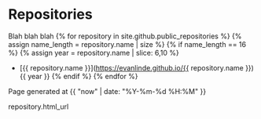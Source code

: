 # Repositories

Blah blah blah
{% for repository in site.github.public_repositories %}
  {% assign name_length = repository.name | size %}
  {% if name_length == 16 %} 
  {% assign year = repository.name | slice: 6,10 %}
  * [{{ repository.name }}](https://evanlinde.github.io/{{ repository.name }}) {{ year }}
  {% endif %}
{% endfor %}


Page generated at {{ "now" | date: "%Y-%m-%d %H:%M" }}

repository.html_url
